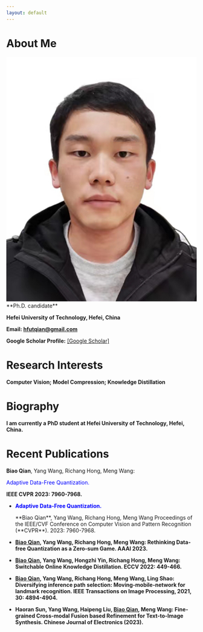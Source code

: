 ```yaml
---
layout: default
---
```


# About Me

<img class="profile-picture" src="biaoqian.jpg">
**Ph.D. candidate**

**Hefei University of Technology, Hefei, China**

**Email: hfutqian@gmail.com**

**Google Scholar Profile:** [\[Google Scholar\]](https://scholar.google.com/citations?user=hSaWNR0AAAAJ)


# Research Interests
**Computer Vision;  Model Compression;  Knowledge Distillation**


# Biography
**I am currently a PhD student at Hefei University of Technology, Hefei, China.**


# Recent Publications
 **Biao Qian**, Yang Wang, Richang Hong, Meng Wang:<p style="color: #0000FF;">Adaptive Data-Free Quantization.</p> 
  **IEEE CVPR 2023: 7960-7968.**

+ <p style="color: #0000FF;"><b>Adaptive Data-Free Quantization.</b></p> 
  **Biao Qian**, Yang Wang, Richang Hong, Meng Wang
  Proceedings of the IEEE/CVF Conference on Computer Vision and Pattern Recognition (**CVPR**). 2023: 7960-7968.

  
+ **<u>Biao Qian</u>, Yang Wang, Richang Hong, Meng Wang: Rethinking Data-free Quantization as a Zero-sum Game. AAAI 2023.**
+ **<u>Biao Qian</u>, Yang Wang, Hongzhi Yin, Richang Hong, Meng Wang: Switchable Online Knowledge Distillation. ECCV 2022: 449-466.**
+ **<u>Biao Qian</u>, Yang Wang, Richang Hong, Meng Wang, Ling Shao: Diversifying inference path selection: Moving-mobile-network for landmark recognition. IEEE Transactions on Image Processing, 2021, 30: 4894-4904.**
+ **Haoran Sun, Yang Wang, Haipeng Liu, <u>Biao Qian</u>, Meng Wang: Fine-grained Cross-modal Fusion based Refinement for Text-to-Image Synthesis. Chinese Journal of Electronics (2023).**


